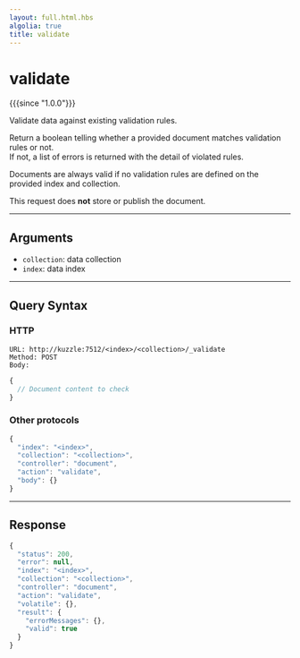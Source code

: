 ```yaml
---
layout: full.html.hbs
algolia: true
title: validate
---
```


# validate

{{{since "1.0.0"}}}

Validate data against existing validation rules. 

Return a boolean telling whether a provided document matches validation rules or not.  
If not, a list of errors is returned with the detail of violated rules.

Documents are always valid if no validation rules are defined on the provided index and collection.

This request does **not** store or publish the document.

---

## Arguments

* `collection`: data collection
* `index`: data index

---

## Query Syntax

### HTTP

```http
URL: http://kuzzle:7512/<index>/<collection>/_validate
Method: POST  
Body:
```

```js
{
  // Document content to check
}
```


### Other protocols


```js
{
  "index": "<index>",
  "collection": "<collection>",
  "controller": "document",
  "action": "validate",
  "body": {}
}
```

---

## Response

```js
{
  "status": 200,
  "error": null,
  "index": "<index>",
  "collection": "<collection>",
  "controller": "document",
  "action": "validate",
  "volatile": {},
  "result": {
    "errorMessages": {}, 
    "valid": true 
  }  
}
```
